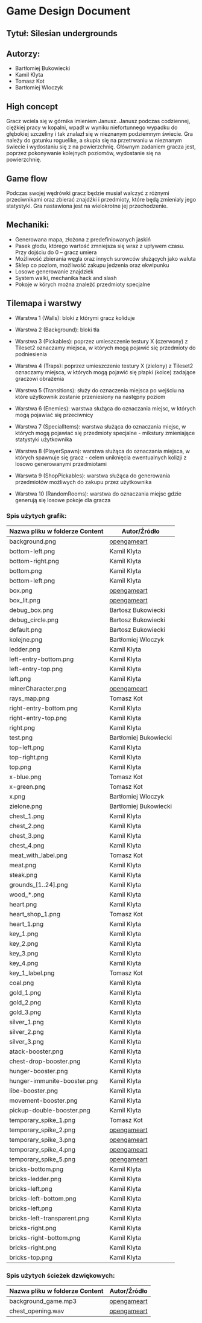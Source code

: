 # Game Design Document

## Tytuł: Silesian undergrounds

## Autorzy:
- Bartłomiej Bukowiecki
- Kamil Klyta
- Tomasz Kot
- Bartłomiej Wloczyk

## High concept

Gracz wciela się w górnika imieniem Janusz. Janusz podczas codziennej, ciężkiej pracy w kopalni, wpadł w wyniku niefortunnego wypadku do głębokiej szczeliny i tak znalazł się w nieznanym podziemnym świecie. Gra należy do gatunku roguelike, a skupia się na przetrwaniu w nieznanym świecie i wydostaniu się z na powierzchnię. Głównym zadaniem gracza jest, poprzez pokonywanie kolejnych poziomów, wydostanie się na powierzchnię.

## Game flow

Podczas swojej wędrówki gracz będzie musiał walczyć z różnymi przeciwnikami oraz zbierać znajdźki i przedmioty, które będą zmieniały jego statystyki. Gra nastawiona jest na wielokrotne jej przechodzenie.

## Mechaniki:
- Generowana mapa, złożona z predefiniowanych jaskiń
- Pasek głodu, którego wartość zmniejsza się wraz z upływem czasu. Przy dojściu do 0 – gracz umiera
- Możliwość zbierania węgla oraz innych surowców służących jako waluta
- Sklep co poziom, możliwość zakupu jedzenia oraz ekwipunku
- Losowe generowanie znajdziek
- System walki, mechanika hack and slash
- Pokoje w kórych można znaleźć przedmioty specjalne

## Tilemapa i warstwy

- Warstwa 1 (Walls):
	bloki z którymi gracz koliduje

- Warstwa 2 (Background):
	bloki tła

- Warstwa 3 (Pickables):
	poprzez umieszczenie testury X (czerwony) z Tileset2 oznaczamy miejsca, w których mogą pojawić się przedmioty do podniesienia

- Warstwa 4 (Traps):
	poprzez umieszczenie testury X (zielony) z Tileset2 oznaczamy miejsca, w których mogą pojawić się płapki (kolce) zadające graczowi obrażenia

- Warstwa 5 (Transitions):
	służy do oznaczenia miejsca po wejściu na które użytkownik zostanie przeniesiony na następny poziom

- Warstwa 6 (Enemies):
	warstwa służąca do oznaczania miejsc, w których mogą pojawiać się przeciwnicy

- Warstwa 7 (SpecialItems):
	warstwa służąca do oznaczania miejsc, w których mogą pojawiać się przedmioty specjalne - mikstury zmieniające statystyki użytkownika

- Warstwa 8 (PlayerSpawn):
	warstwa służąca do oznaczania miejsca, w których spawnuje się gracz - celem uniknięcia ewentualnych kolizji z losowo
	generowanymi przedmiotami
- Warswta 9 (ShopPickables):
	warstwa służąca do generowania przedmiotów możliwych do zakupu przez użytkownika

- Warstwa 10 (RandomRooms):
	warstwa do oznaczania miejsc gdzie generują się losowe pokoje dla gracza


### Spis użytych grafik:

| Nazwa pliku w folderze Content  | Autor/Źródło |
| ------------- | ------------- |
| background.png  | [opengameart](https://opengameart.org/content/pixelart-menu-naturery-hand-shooting-some-green-stuff) |
| bottom-left.png  | Kamil Klyta  |
| bottom-right.png  | Kamil Klyta  |
| bottom.png  | Kamil Klyta |
| bottom-left.png  | Kamil Klyta |
| box.png | [opengameart](https://opengameart.org/content/pixelart-menu-naturery-hand-shooting-some-green-stuff) |
| box_lit.png | [opengameart](https://opengameart.org/content/pixelart-menu-naturery-hand-shooting-some-green-stuff) |
| debug_box.png | Bartosz Bukowiecki |
| debug_circle.png | Bartosz Bukowiecki |
| default.png | Bartosz Bukowiecki |
| kolejne.png | Bartłomiej Wloczyk |
| ledder.png | Kamil Klyta |
| left-entry-bottom.png | Kamil Klyta |
| left-entry-top.png | Kamil Klyta |
| left.png | Kamil Klyta |
| minerCharacter.png | [opengameart](https://opengameart.org/content/dwarves) |
| rays_map.png | Tomasz Kot |
| right-entry-bottom.png | Kamil Klyta |
| right-entry-top.png | Kamil Klyta |
| right.png | Kamil Klyta |
| test.png | Bartłomiej Bukowiecki |
| top-left.png | Kamil Klyta |
| top-right.png | Kamil Klyta |
| top.png | Kamil Klyta |
| x-blue.png | Tomasz Kot |
| x-green.png | Tomasz Kot |
| x.png | Bartłomiej Wloczyk |
| zielone.png | Bartłomiej Bukowiecki |
| chest_1.png | Kamil Klyta |
| chest_2.png | Kamil Klyta |
| chest_3.png | Kamil Klyta |
| chest_4.png | Kamil Klyta |
| meat_with_label.png | Tomasz Kot |
| meat.png | Kamil Klyta |
| steak.png | Kamil Klyta |
| grounds_[1..24].png | Kamil Klyta |
| wood_*.png | Kamil Klyta |
| heart.png | Kamil Klyta |
| heart_shop_1.png | Tomasz Kot |
| heart_1.png | Kamil Klyta |
| key_1.png | Kamil Klyta |
| key_2.png | Kamil Klyta |
| key_3.png | Kamil Klyta |
| key_4.png | Kamil Klyta |
| key_1_label.png | Tomasz Kot |
| coal.png | Kamil Klyta |
| gold_1.png | Kamil Klyta |
| gold_2.png | Kamil Klyta |
| gold_3.png | Kamil Klyta |
| silver_1.png | Kamil Klyta |
| silver_2.png | Kamil Klyta |
| silver_3.png | Kamil Klyta |
| atack-booster.png | Kamil Klyta |
| chest-drop-booster.png | Kamil Klyta |
| hunger-booster.png | Kamil Klyta |
| hunger-immunite-booster.png | Kamil Klyta |
| libe-booster.png | Kamil Klyta |
| movement-booster.png | Kamil Klyta |
| pickup-double-booster.png | Kamil Klyta |
| temporary_spike_1.png | Tomasz Kot |
| temporary_spike_2.png | [opengameart](https://opengameart.org/content/bevouliin-free-game-obstacle-spikes) |
| temporary_spike_3.png | [opengameart](https://opengameart.org/content/bevouliin-free-game-obstacle-spikes) |
| temporary_spike_4.png | [opengameart](https://opengameart.org/content/bevouliin-free-game-obstacle-spikes) |
| temporary_spike_5.png | [opengameart](https://opengameart.org/content/bevouliin-free-game-obstacle-spikes) |
| bricks-bottom.png | Kamil Klyta |
| bricks-ledder.png | Kamil Klyta |
| bricks-left.png | Kamil Klyta |
| bricks-left-bottom.png | Kamil Klyta |
| bricks-left.png | Kamil Klyta |
| bricks-left-transparent.png | Kamil Klyta |
| bricks-right.png | Kamil Klyta |
| bricks-right-bottom.png | Kamil Klyta |
| bricks-right.png | Kamil Klyta |
| bricks-top.png | Kamil Klyta |

### Spis użytych ścieżek dzwiękowych:
| Nazwa pliku w folderze Content  | Autor/Źródło |
| ------------- | ------------- |
| background_game.mp3  | [opengameart](https://opengameart.org/content/enchanted-tiki-86) |
| chest_opening.wav | [opengameart](https://opengameart.org/content/open-chest) |

